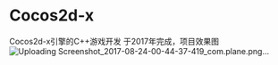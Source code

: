 # Cocos2d-x
Cocos2d-x引擎的C++游戏开发
于2017年完成，项目效果图
![Uploading Screenshot_2017-08-24-00-44-37-419_com.plane.png…]()
